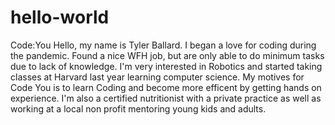 # hello-world
Code:You
Hello, my name is Tyler Ballard. I began a love for coding during the pandemic. 
Found a nice WFH job, but are only able to do minimum tasks due to lack of knowledge. 
I'm very interested in Robotics and started taking classes at Harvard last year learning computer science.
My motives for Code You is to learn Coding and become more efficent by getting hands on experience.
I'm also a certified nutritionist with a private practice as well as working at a local non profit mentoring young kids and adults.
